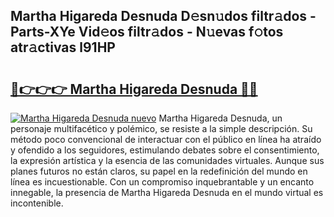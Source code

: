 ## Martha Higareda Desnuda D𝚎sn𝚞dos filtr𝚊dos - Parts-XYe Vid𝚎os filtr𝚊dos - N𝚞evas f𝚘tos atr𝚊ctivas l91HP

# <h2><a href="http://mb4u67.tromn.icu/?c=Martha+Higareda+Desnuda">🔗👉👉👉 Martha Higareda Desnuda 🔗🔗</a></h2>

[![Martha Higareda Desnuda nuevo](https://i.imgur.com/pEAQMta.gif)](http://mb4u67.tromn.icu/?c=Martha+Higareda+Desnuda)
Martha Higareda Desnuda, un personaje multifacético y polémico, se resiste a la simple descripción. Su método poco convencional de interactuar con el público en línea ha atraído y ofendido a los seguidores, estimulando debates sobre el consentimiento, la expresión artística y la esencia de las comunidades virtuales. Aunque sus planes futuros no están claros, su papel en la redefinición del mundo en línea es incuestionable. Con un compromiso inquebrantable y un encanto innegable, la presencia de Martha Higareda Desnuda en el mundo virtual es incontenible.

